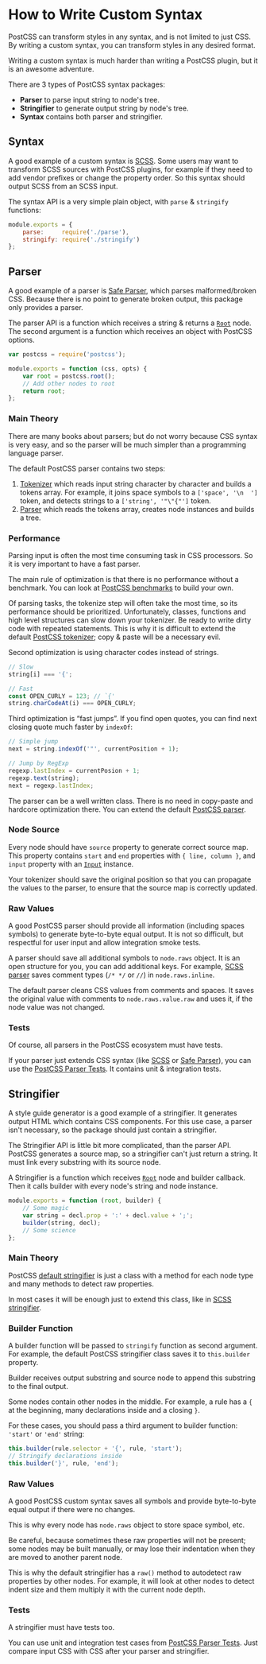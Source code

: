 # How to Write Custom Syntax

PostCSS can transform styles in any syntax, and is not limited to just CSS.
By writing a custom syntax, you can transform styles in any desired format.

Writing a custom syntax is much harder than writing a PostCSS plugin, but
it is an awesome adventure.

There are 3 types of PostCSS syntax packages:

* **Parser** to parse input string to node's tree.
* **Stringifier** to generate output string by node's tree.
* **Syntax** contains both parser and stringifier.

## Syntax

A good example of a custom syntax is [SCSS]. Some users may want to transform
SCSS sources with PostCSS plugins, for example if they need to add vendor
prefixes or change the property order. So this syntax should output SCSS from
an SCSS input.

The syntax API is a very simple plain object, with `parse` & `stringify`
functions:

```js
module.exports = {
    parse:     require('./parse'),
    stringify: require('./stringify')
};
```

[SCSS]: https://github.com/postcss/postcss-scss

## Parser

A good example of a parser is [Safe Parser], which parses malformed/broken CSS.
Because there is no point to generate broken output, this package only provides
a parser.

The parser API is a function which receives a string & returns a [`Root`] node.
The second argument is a function which receives an object with PostCSS options.

```js
var postcss = require('postcss');

module.exports = function (css, opts) {
    var root = postcss.root();
    // Add other nodes to root
    return root;
};
```

[Safe Parser]: https://github.com/postcss/postcss-safe-parser
[`Root`]:      http://api.postcss.org/Root.html

### Main Theory

There are many books about parsers; but do not worry because CSS syntax is
very easy, and so the parser will be much simpler than a programming language
parser.

The default PostCSS parser contains two steps:

1. [Tokenizer] which reads input string character by character and builds a
  tokens array. For example, it joins space symbols to a `['space', '\n  ']`
  token, and detects strings to a `['string', '"\"{"']` token.
2. [Parser] which reads the tokens array, creates node instances and
  builds a tree.

[Tokenizer]: https://github.com/postcss/postcss/blob/master/lib/tokenize.es6
[Parser]:    https://github.com/postcss/postcss/blob/master/lib/parser.es6

### Performance

Parsing input is often the most time consuming task in CSS processors. So it
is very important to have a fast parser.

The main rule of optimization is that there is no performance without a
benchmark. You can look at [PostCSS benchmarks] to build your own.

Of parsing tasks, the tokenize step will often take the most time, so its
performance should be prioritized. Unfortunately, classes, functions and
high level structures can slow down your tokenizer. Be ready to write dirty
code with repeated statements. This is why it is difficult to extend the
default [PostCSS tokenizer]; copy & paste will be a necessary evil.

Second optimization is using character codes instead of strings.

```js
// Slow
string[i] === '{';

// Fast
const OPEN_CURLY = 123; // `{'
string.charCodeAt(i) === OPEN_CURLY;
```

Third optimization is “fast jumps”. If you find open quotes, you can find
next closing quote much faster by `indexOf`:

```js
// Simple jump
next = string.indexOf('"', currentPosition + 1);

// Jump by RegExp
regexp.lastIndex = currentPosion + 1;
regexp.text(string);
next = regexp.lastIndex;
```

The parser can be a well written class. There is no need in copy-paste and
hardcore optimization there. You can extend the default [PostCSS parser].

[PostCSS benchmarks]: https://github.com/postcss/benchmark
[PostCSS tokenizer]:  https://github.com/postcss/postcss/blob/master/lib/tokenize.es6
[PostCSS parser]:     https://github.com/postcss/postcss/blob/master/lib/parser.es6

### Node Source

Every node should have `source` property to generate correct source map.
This property contains `start` and `end` properties with `{ line, column }`,
and `input` property with an [`Input`] instance.

Your tokenizer should save the original position so that you can propagate
the values to the parser, to ensure that the source map is correctly updated.

[`Input`]: https://github.com/postcss/postcss/blob/master/lib/input.es6

### Raw Values

A good PostCSS parser should provide all information (including spaces symbols)
to generate byte-to-byte equal output. It is not so difficult, but respectful
for user input and allow integration smoke tests.

A parser should save all additional symbols to `node.raws` object.
It is an open structure for you, you can add additional keys.
For example, [SCSS parser] saves comment types (`/* */` or `//`)
in `node.raws.inline`.

The default parser cleans CSS values from comments and spaces.
It saves the original value with comments to `node.raws.value.raw` and uses it,
if the node value was not changed.

[SCSS parser]: https://github.com/postcss/postcss-scss

### Tests

Of course, all parsers in the PostCSS ecosystem must have tests.

If your parser just extends CSS syntax (like [SCSS] or [Safe Parser]),
you can use the [PostCSS Parser Tests]. It contains unit & integration tests.

[PostCSS Parser Tests]: https://github.com/postcss/postcss-parser-tests

## Stringifier

A style guide generator is a good example of a stringifier. It generates output
HTML which contains CSS components. For this use case, a parser isn't necessary,
so the package should just contain a stringifier.

The Stringifier API is little bit more complicated, than the parser API.
PostCSS generates a source map, so a stringifier can't just return a string.
It must link every substring with its source node.

A Stringifier is a function which receives [`Root`] node and builder callback.
Then it calls builder with every node's string and node instance.

```js
module.exports = function (root, builder) {
    // Some magic
    var string = decl.prop + ':' + decl.value + ';';
    builder(string, decl);
    // Some science
};
```

### Main Theory

PostCSS [default stringifier] is just a class with a method for each node type
and many methods to detect raw properties.

In most cases it will be enough just to extend this class,
like in [SCSS stringifier].

[default stringifier]: https://github.com/postcss/postcss/blob/master/lib/stringifier.es6
[SCSS stringifier]:    https://github.com/postcss/postcss-scss/blob/master/lib/scss-stringifier.es6

### Builder Function

A builder function will be passed to `stringify` function as second argument.
For example, the default PostCSS stringifier class saves it
to `this.builder` property.

Builder receives output substring and source node to append this substring
to the final output.

Some nodes contain other nodes in the middle. For example, a rule has a `{`
at the beginning, many declarations inside and a closing `}`.

For these cases, you should pass a third argument to builder function:
`'start'` or `'end'` string:

```js
this.builder(rule.selector + '{', rule, 'start');
// Stringify declarations inside
this.builder('}', rule, 'end');
```

### Raw Values

A good PostCSS custom syntax saves all symbols and provide byte-to-byte equal
output if there were no changes.

This is why every node has `node.raws` object to store space symbol, etc.

Be careful, because sometimes these raw properties will not be present; some
nodes may be built manually, or may lose their indentation when they are moved
to another parent node.

This is why the default stringifier has a `raw()` method to autodetect raw
properties by other nodes. For example, it will look at other nodes to detect
indent size and them multiply it with the current node depth.

### Tests

A stringifier must have tests too.

You can use unit and integration test cases from [PostCSS Parser Tests].
Just compare input CSS with CSS after your parser and stringifier.

[PostCSS Parser Tests]: https://github.com/postcss/postcss-parser-tests

